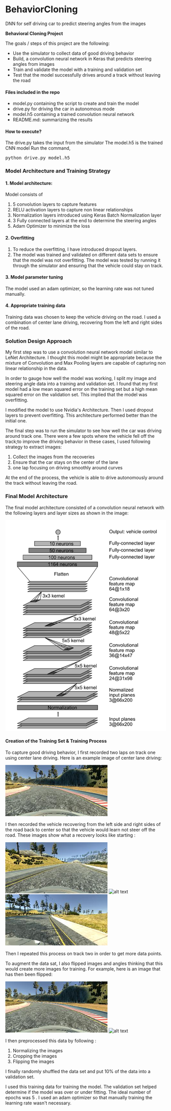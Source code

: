 # BehaviorCloning
DNN for self driving car to predict steering angles from the images 

[//]: # (Image References)

[image1]: ./examples/Nvidia_model.png "Model Visualization"
[image2]: ./examples/center.jpg 
[image3]: ./examples/rec_center.jpg "Recovery Image"
[image4]: ./examples/rec_left.jpg "Recovery Image"
[image5]: ./examples/rec_right.jpg "Recovery Image"
[image6]: ./examples/orig.jpg   "Normal Image"
[image7]: ./examples/flipped.jpg "Flipped Image"

**Behavioral Cloning Project**

The goals / steps of this project are the following:
* Use the simulator to collect data of good driving behavior
* Build, a convolution neural network in Keras that predicts steering angles from images
* Train and validate the model with a training and validation set
* Test that the model successfully drives around a track without leaving the road

#### Files included in the repo
* model.py containing the script to create and train the model
* drive.py for driving the car in autonomous mode
* model.h5 containing a trained convolution neural network 
* README.md: summarizing the results

#### How to execute?

The drive.py takes the input from the simulator
The model.h5 is the trained CNN model 
Run the command, 
<pre>
python drive.py model.h5 
</pre>

### Model Architecture and Training Strategy

#### 1. Model architecture:
Model consists of 
1. 5 convolution layers to capture features 
2. RELU activation layers to capture non linear relationships
3. Normalization layers introduced using Keras Batch Normalization layer
4. 3 Fully connected layers at the end to determine the steering angles 
5. Adam Optimizer to minimize the loss 

#### 2. Overfitting 
1. To reduce the overfitting, I have introduced dropout layers. 
2. The model was trained and validated on different data sets to ensure that the model was not overfitting. The model was tested by 
running it through the simulator and ensuring that the vehicle could stay on track.

#### 3. Model parameter tuning 

The model used an adam optimizer, so the learning rate was not tuned manually.

#### 4. Appropriate training data

Training data was chosen to keep the vehicle driving on the road. 
I used a combination of center lane driving, recovering from the left and right sides of the road. 

### Solution Design Approach

My first step was to use a convolution neural network model similar to LeNet Architecture.
I thought this model might be appropriate because the mixture of Convolution and Max Pooling layers are capable of capturing non 
linear relationship in the data. 

In order to gauge how well the model was working, 
I split my image and steering angle data into a training and validation set. I found that my first 
model had a low mean squared error on the training set but a high mean squared error on the validation set. 
This implied that the model was overfitting. 

I modified the model to use Nvidia's Architecture. 
Then I used dropout layers to prevent overfitting. This architecture performed better than the initial one. 

The final step was to run the simulator to see how well the car was driving around track one.
There were a few spots where the vehicle fell off the track;to improve the driving behavior in these cases, I used following 
strategy to extract images:
1. Collect the images from the recoveries
2. Ensure that the car stays on the center of the lane 
3. one lap focusing on driving smoothly around curves

At the end of the process, the vehicle is able to drive autonomously around the track without leaving the road.


### Final Model Architecture

The final model architecture  consisted of a convolution neural network with the following layers and layer sizes as shown in the image:

![alt text][image1]

#### Creation of the Training Set & Training Process

To capture good driving behavior, I first recorded two laps on track one using center lane driving. Here is an example image of center lane driving:

![alt text][image2]

I then recorded the vehicle recovering from the left side and right sides of the road back to center so that the vehicle would learn not steer off the road. These images show what a recovery looks like starting :

![alt text][image3]
![alt text][image4]
![alt text][image5]

Then I repeated this process on track two in order to get more data points.

To augment the data sat, I also flipped images and angles thinking that this would create more images for training. For example, here is an image that has then been flipped:

![alt text][image6]
![alt text][image7]

 I then preprocessed this data by following :
 1. Normalizing the images
 2. Cropping the images 
 3. Flipping the images 

I finally randomly shuffled the data set and put 10% of the data into a validation set. 

I used this training data for training the model. The validation set helped determine if the model was over or under fitting. The ideal number of epochs was 5 . I used an adam optimizer so that manually training the learning rate wasn't necessary.

